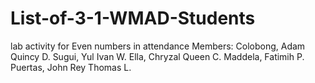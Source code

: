 # List-of-3-1-WMAD-Students
lab activity for Even numbers in attendance
Members:
Colobong, Adam Quincy D.
Sugui, Yul Ivan W.
Ella, Chryzal Queen C.
Maddela, Fatimih P.
Puertas, John Rey Thomas L.
